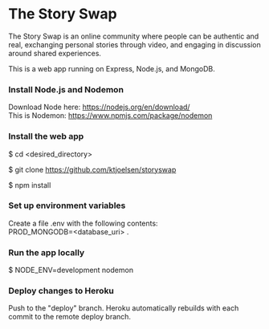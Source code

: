 # The Story Swap

The Story Swap is an online community where people can be authentic and real, exchanging personal stories through video, and engaging in discussion around shared experiences.

This is a web app running on Express, Node.js, and MongoDB. 

### Install Node.js and Nodemon

Download Node here: https://nodejs.org/en/download/   
This is Nodemon: https://www.npmjs.com/package/nodemon 


### Install the web app

$ cd <desired_directory>

$ git clone https://github.com/ktjoelsen/storyswap 

$ npm install

### Set up environment variables

Create a file .env with the following contents:   
PROD\_MONGODB=<database_uri> .  


### Run the app locally
$ NODE_ENV=development nodemon


### Deploy changes to Heroku
Push to the "deploy" branch. Heroku automatically rebuilds with each commit to the remote deploy branch.




